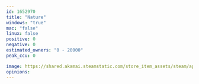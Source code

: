 ```yaml
---
id: 1652970
title: "Nature"
windows: "true"
mac: "false"
linux: false
positive: 0
negative: 0
estimated_owners: "0 - 20000"
peak_ccu: 0

image: https://shared.akamai.steamstatic.com/store_item_assets/steam/apps/1652970/header.jpg?t=1673038960
opinions:
---
```

